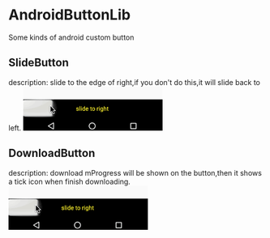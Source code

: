 # AndroidButtonLib
Some kinds of android custom button

## SlideButton  
description: slide to the edge of right,if you don't do this,it will slide back to left.
![image](https://github.com/arjinmc/AndroidButtonLib/blob/master/images/sample_slidebutton.gif)  

## DownloadButton  
description: download mProgress will be shown on the button,then it shows a tick icon when finish downloading.  
![image](https://github.com/arjinmc/AndroidButtonLib/blob/master/images/sample_slidebutton.gif)  

